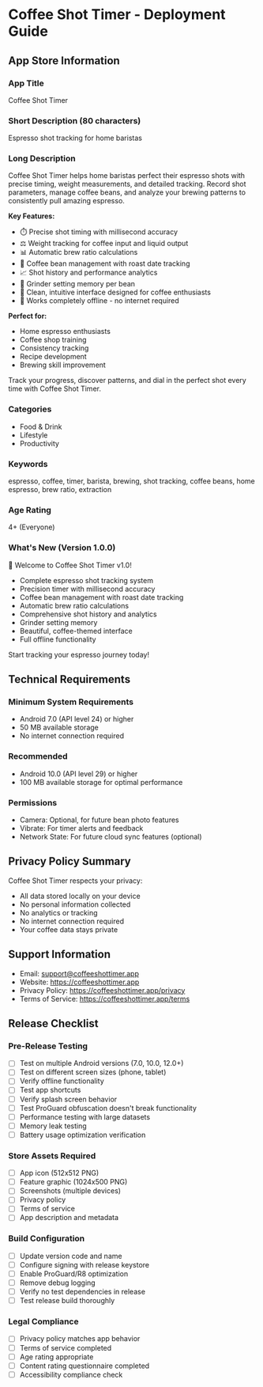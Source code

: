 # Coffee Shot Timer - Deployment Guide

## App Store Information

### App Title
Coffee Shot Timer

### Short Description (80 characters)
Espresso shot tracking for home baristas

### Long Description
Coffee Shot Timer helps home baristas perfect their espresso shots with precise timing, weight measurements, and detailed tracking. Record shot parameters, manage coffee beans, and analyze your brewing patterns to consistently pull amazing espresso.

**Key Features:**
- ⏱️ Precise shot timing with millisecond accuracy
- ⚖️ Weight tracking for coffee input and liquid output
- 📊 Automatic brew ratio calculations
- 🫘 Coffee bean management with roast date tracking
- 📈 Shot history and performance analytics
- 🔧 Grinder setting memory per bean
- 📱 Clean, intuitive interface designed for coffee enthusiasts
- 🌙 Works completely offline - no internet required

**Perfect for:**
- Home espresso enthusiasts
- Coffee shop training
- Consistency tracking
- Recipe development
- Brewing skill improvement

Track your progress, discover patterns, and dial in the perfect shot every time with Coffee Shot Timer.

### Categories
- Food & Drink
- Lifestyle
- Productivity

### Keywords
espresso, coffee, timer, barista, brewing, shot tracking, coffee beans, home espresso, brew ratio, extraction

### Age Rating
4+ (Everyone)

### What's New (Version 1.0.0)
🎉 Welcome to Coffee Shot Timer v1.0!

- Complete espresso shot tracking system
- Precision timer with millisecond accuracy
- Coffee bean management with roast date tracking
- Automatic brew ratio calculations
- Comprehensive shot history and analytics
- Grinder setting memory
- Beautiful, coffee-themed interface
- Full offline functionality

Start tracking your espresso journey today!

## Technical Requirements

### Minimum System Requirements
- Android 7.0 (API level 24) or higher
- 50 MB available storage
- No internet connection required

### Recommended
- Android 10.0 (API level 29) or higher
- 100 MB available storage for optimal performance

### Permissions
- Camera: Optional, for future bean photo features
- Vibrate: For timer alerts and feedback
- Network State: For future cloud sync features (optional)

## Privacy Policy Summary
Coffee Shot Timer respects your privacy:
- All data stored locally on your device
- No personal information collected
- No analytics or tracking
- No internet connection required
- Your coffee data stays private

## Support Information
- Email: support@coffeeshottimer.app
- Website: https://coffeeshottimer.app
- Privacy Policy: https://coffeeshottimer.app/privacy
- Terms of Service: https://coffeeshottimer.app/terms

## Release Checklist

### Pre-Release Testing
- [ ] Test on multiple Android versions (7.0, 10.0, 12.0+)
- [ ] Test on different screen sizes (phone, tablet)
- [ ] Verify offline functionality
- [ ] Test app shortcuts
- [ ] Verify splash screen behavior
- [ ] Test ProGuard obfuscation doesn't break functionality
- [ ] Performance testing with large datasets
- [ ] Memory leak testing
- [ ] Battery usage optimization verification

### Store Assets Required
- [ ] App icon (512x512 PNG)
- [ ] Feature graphic (1024x500 PNG)
- [ ] Screenshots (multiple devices)
- [ ] Privacy policy
- [ ] Terms of service
- [ ] App description and metadata

### Build Configuration
- [ ] Update version code and name
- [ ] Configure signing with release keystore
- [ ] Enable ProGuard/R8 optimization
- [ ] Remove debug logging
- [ ] Verify no test dependencies in release
- [ ] Test release build thoroughly

### Legal Compliance
- [ ] Privacy policy matches app behavior
- [ ] Terms of service completed
- [ ] Age rating appropriate
- [ ] Content rating questionnaire completed
- [ ] Accessibility compliance check
